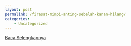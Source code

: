 ```yaml
---
layout: post
permalink: /firasat-mimpi-anting-sebelah-kanan-hilang/
categories:
    - Uncategorized
---
```


[Baca Selengkapnya](/10)